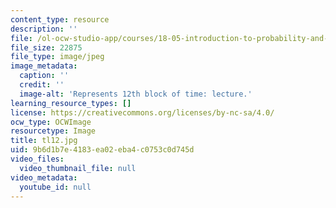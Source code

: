 ```yaml
---
content_type: resource
description: ''
file: /ol-ocw-studio-app/courses/18-05-introduction-to-probability-and-statistics-spring-2014/9b6d1b7e4183ea02eba4c0753c0d745d_tl12.jpg
file_size: 22875
file_type: image/jpeg
image_metadata:
  caption: ''
  credit: ''
  image-alt: 'Represents 12th block of time: lecture.'
learning_resource_types: []
license: https://creativecommons.org/licenses/by-nc-sa/4.0/
ocw_type: OCWImage
resourcetype: Image
title: tl12.jpg
uid: 9b6d1b7e-4183-ea02-eba4-c0753c0d745d
video_files:
  video_thumbnail_file: null
video_metadata:
  youtube_id: null
---
```

